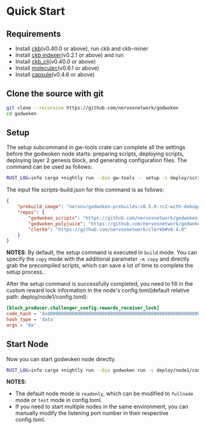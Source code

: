 # Quick Start

## Requirements

- Install [ckb](https://github.com/nervosnetwork/ckb)(v0.40.0 or above), run ckb and ckb-miner
- Install [ckb indexer](https://github.com/nervosnetwork/ckb-indexer)(v0.2.1 or above) and run
- Install [ckb_cli](https://github.com/nervosnetwork/ckb-cli)(v0.40.0 or above)
- Install [moleculec](https://github.com/nervosnetwork/molecule)(v0.6.1 or above)
- Install [capsule](https://github.com/nervosnetwork/capsule)(v0.4.6 or above)

## Clone the source with git

```bash
git clone --recursive https://github.com/nervosnetwork/godwoken
cd godwoken
```

## Setup

The setup subcommand in gw-tools crate can complete all the settings before the godwoken node starts: preparing scripts, deploying scripts, deploying layer 2 genesis block, and generating configuration files. The command can be used as follows:

```bash
RUST_LOG=info cargo +nightly run --bin gw-tools -- setup -s deploy/scripts-build.json -k deploy/pk -o deploy/
```

The input file scripts-build.json for this command is as follows:

```json
{
    "prebuild_image": "nervos/godwoken-prebuilds:v0.5.0-rc2-with-debugger",
    "repos": {
        "godwoken_scripts": "https://github.com/nervosnetwork/godwoken-scripts#master",
        "godwoken_polyjuice": "https://github.com/nervosnetwork/godwoken-polyjuice#main",
        "clerkb": "https://github.com/nervosnetwork/clerkb#v0.4.0"
    }
}
```

**NOTES**: By default, the setup command is executed in `build` mode. You can specify the `copy` mode with the additional parameter `-m copy` and directly grab the precompiled scripts, which can save a lot of time to complete the setup process..

After the setup command is successfully completed, you need to fill in the custom reward lock information in the node's config.toml(default relative path: deploy/node1/config.toml):

```toml
[block_producer.challenger_config.rewards_receiver_lock]
code_hash = '0x0000000000000000000000000000000000000000000000000000000000000000'
hash_type = 'data'
args = '0x'
```

## Start Node

Now you can start godwoken node directly.

```bash
RUST_LOG=info cargo +nightly run --bin godwoken run -c deploy/node1/config.toml
```

**NOTES**: 

- The default node mode is `readonly`, which can be modified to `fullnode` mode or `test` mode in config.toml.
- If you need to start multiple nodes in the same environment, you can manually modify the listening port number in their respective config.toml.

